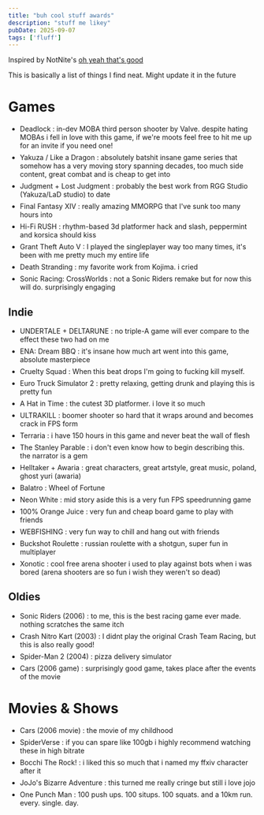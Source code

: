 ```yaml
---
title: "buh cool stuff awards"
description: "stuff me likey"
pubDate: 2025-09-07
tags: ['fluff']
---
```


Inspired by NotNite's [oh yeah that's good](https://notnite.com/blog/oytg)

This is basically a list of things I find neat. Might update it in the future
<div class="coolstuff-list">

# Games
- Deadlock : in-dev MOBA third person shooter by Valve. despite hating MOBAs i fell in love with this game, if we're moots feel free to hit me up for an invite if you need one!
- Yakuza / Like a Dragon : absolutely batshit insane game series that somehow has a very moving story spanning decades, too much side content, great combat and is cheap to get into
- Judgment + Lost Judgment : probably the best work from RGG Studio (Yakuza/LaD studio) to date
- Final Fantasy XIV : really amazing MMORPG that I've sunk too many hours into
- Hi-Fi RUSH : rhythm-based 3d platformer hack and slash, peppermint and korsica should kiss
- Grant Theft Auto V : I played the singleplayer way too many times, it's been with me pretty much my entire life
- Death Stranding : my favorite work from Kojima. i cried
- Sonic Racing: CrossWorlds : not a Sonic Riders remake but for now this will do. surprisingly engaging

## Indie
- UNDERTALE + DELTARUNE : no triple-A game will ever compare to the effect these two had on me
- ENA: Dream BBQ : it's insane how much art went into this game, absolute masterpiece
- Cruelty Squad : When this beat drops I'm going to fucking kill myself.
- Euro Truck Simulator 2 : pretty relaxing, getting drunk and playing this is pretty fun
- A Hat in Time : the cutest 3D platformer. i love it so much
- ULTRAKILL : boomer shooter so hard that it wraps around and becomes crack in FPS form
- Terraria : i have 150 hours in this game and never beat the wall of flesh
- The Stanley Parable : i don't even know how to begin describing this. the narrator is a gem
- Helltaker + Awaria : great characters, great artstyle, great music, poland, ghost yuri (awaria)
- Balatro : Wheel of Fortune
- Neon White : mid story aside this is a very fun FPS speedrunning game
- 100% Orange Juice : very fun and cheap board game to play with friends
- WEBFISHING : very fun way to chill and hang out with friends
- Buckshot Roulette : russian roulette with a shotgun, super fun in multiplayer
- Xonotic : cool free arena shooter i used to play against bots when i was bored (arena shooters are so fun i wish they weren't so dead)

## Oldies
- Sonic Riders (2006) : to me, this is the best racing game ever made. nothing scratches the same itch
- Crash Nitro Kart (2003) : I didnt play the original Crash Team Racing, but this is also really good!
- Spider-Man 2 (2004) : pizza delivery simulator
- Cars (2006 game) : surprisingly good game, takes place after the events of the movie

# Movies & Shows
- Cars (2006 movie) : the movie of my childhood
- SpiderVerse : if you can spare like 100gb i highly recommend watching these in high bitrate
- Bocchi The Rock! : i liked this so much that i named my ffxiv character after it
- JoJo's Bizarre Adventure : this turned me really cringe but still i love jojo
- One Punch Man : 100 push ups. 100 situps. 100 squats. and a 10km run. every. single. day.

</div>
<style>.coolstuff-list li {margin-bottom: 0.5em;}</style>